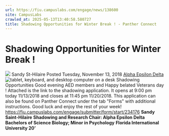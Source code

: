 ```yaml
---
url: https://fiu.campuslabs.com/engage/news/138600
site: CampusLabs
crawled_at: 2025-05-13T13:40:58.580727
title: Shadowing Opportunities for Winter Break ! - Panther Connect
---
```


# Shadowing Opportunities for Winter Break !
![](https://se-images.campuslabs.com/clink/images/04466ea7-4d7e-432c-a8b4-10ef2857f425f3f33bf4-534f-418b-86e1-6fe4be43bbd8.png?preset=small-sq)
Sandy St-Hilaire
Posted Tuesday, November 13, 2018
[Alpha Epsilon Delta](https://fiu.campuslabs.com/engage/organization/alpha-epsilon-delta)
![tablet, keyboard, and desktop computer on a desk](https://static.campuslabsengage.com/discovery/images/news/stock_newsimg.jpg)
Shadowing Opportunities 
Good evening AED members and Happy belated Veterans day !
Attached is the link to the shadowing application. It opens at 9:00 pm today 11/13/2018 and closes at 11:45 pm 11/20/2018. This application can also be found on Panther Connect under the tab "Forms" with additional instructions. Good luck and enjoy the rest of your week!
<https://fiu.campuslabs.com/engage/submitter/form/start/234176>
**Sandy Saint-Hilaire**
**Shadowing and Research Chair: Alpha Epsilon Delta**
**Bachelors of Science Biology; Minor in Psychology**
**Florida International University 20’**
